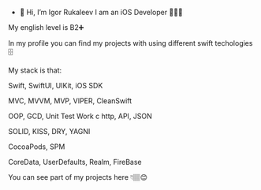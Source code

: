 - 👋 Hi, I’m Igor Rukaleev
I am an iOS Developer 👨🏽‍💻


My english level is B2➕


In my profile you can find my projects with using different swift techologies 🗄



My stack is that:


Swift,
SwiftUI, UIKit, iOS SDK

MVC, MVVM, MVP, VIPER, CleanSwift

OOP, GCD, Unit Test
Work с http, API, JSON

SOLID, KISS, DRY, YAGNI

CocoaPods, SPM
 
CoreData, UserDefaults, Realm, FireBase


You can see part of my projects here 👇🏽😊
 

<!---
IgorJu/IgorJu is a ✨ special ✨ repository because its `README.md` (this file) appears on your GitHub profile.
You can click the Preview link to take a look at your changes.
--->
